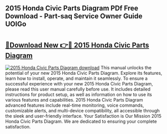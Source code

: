 ## 2015 Honda Civic Parts Diagram PDf Free Download - Part-saq Service Owner Guide UOIGo

# <h2><a href="http://dft0ti.blite.top/?on=2015+Honda+Civic+Parts+Diagram">🔗Download New 👉🔴 2015 Honda Civic Parts Diagram</a></h2>

[![2015 Honda Civic Parts Diagram download](https://i.imgur.com/lujVjoI.png)](http://dft0ti.blite.top/?on=2015+Honda+Civic+Parts+Diagram)
This manual unlocks the potential of your new 2015 Honda Civic Parts Diagram. Explore its features, learn how to install, operate, and maintain it seamlessly. To ensure a successful experience with your new 2015 Honda Civic Parts Diagram, please read this user manual carefully before use. It includes detailed instructions for product setup, as well as information on how to use its various features and capabilities. 2015 Honda Civic Parts Diagram advanced features include real-time monitoring, voice commands, customizable alerts, and multi-device compatibility, all accessible through the sleek and user-friendly interface. Your Satisfaction is Our Mission 2015 Honda Civic Parts Diagram. We are dedicated to ensuring your complete satisfaction.
